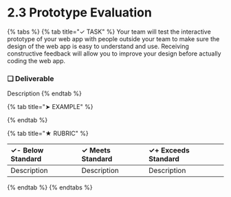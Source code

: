 # 2.3 Prototype Evaluation

{% tabs %}
{% tab title="✓ TASK" %}
Your team will test the interactive prototype of your web app with people outside your team to make sure the design of the web app is easy to understand and use. Receiving constructive feedback will allow you to improve your design before actually coding the web app.



### **❏ Deliverable**

Description
{% endtab %}

{% tab title="➤ EXAMPLE" %}

{% endtab %}

{% tab title="★ RUBRIC" %}


| **✓- Below Standard** | **✓ Meets Standard** | **✓+ Exceeds Standard** |
| :--- | :--- | :--- |
| Description | Description | Description |
{% endtab %}
{% endtabs %}

